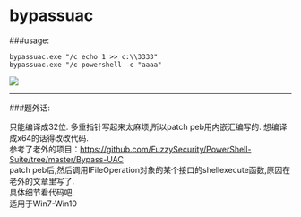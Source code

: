 # bypassuac


###usage:

```
bypassuac.exe "/c echo 1 >> c:\\3333"
bypassuac.exe "/c powershell -c "aaaa"
```


![](https://raw.githubusercontent.com/liuxigu/bypassuac/master/uac.png)


***

###题外话:

只能编译成32位. 多重指针写起来太麻烦,所以patch peb用内嵌汇编写的. 想编译成x64的话得改改代码.    
参考了老外的项目：https://github.com/FuzzySecurity/PowerShell-Suite/tree/master/Bypass-UAC          
patch peb后,然后调用IFileOperation对象的某个接口的shellexecute函数,原因在老外的文章里写了.      
具体细节看代码吧.     
适用于Win7-Win10     
